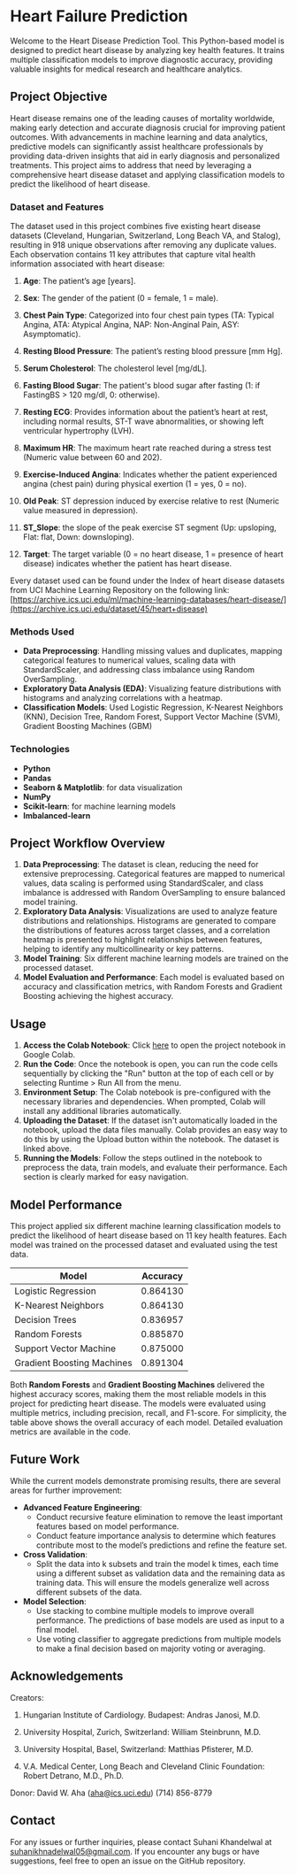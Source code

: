 # Heart Failure Prediction
Welcome to the Heart Disease Prediction Tool. This Python-based model is designed to predict heart disease by analyzing key health features. It trains multiple classification models to improve diagnostic accuracy, providing valuable insights for medical research and healthcare analytics.

## Project Objective
Heart disease remains one of the leading causes of mortality worldwide, making early detection and accurate diagnosis crucial for improving patient outcomes. With advancements in machine learning and data analytics, predictive models can significantly assist healthcare professionals by providing data-driven insights that aid in early diagnosis and personalized treatments. This project aims to address that need by leveraging a comprehensive heart disease dataset and applying classification models to predict the likelihood of heart disease.

### Dataset and Features
The dataset used in this project combines five existing heart disease datasets (Cleveland, Hungarian, Switzerland, Long Beach VA, and Stalog), resulting in 918 unique observations after removing any duplicate values. Each observation contains 11 key attributes that capture vital health information associated with heart disease:

1. **Age**: The patient’s age [years].

2. **Sex**: The gender of the patient (0 = female, 1 = male).

3. **Chest Pain Type**: Categorized into four chest pain types (TA: Typical Angina, ATA: Atypical Angina, NAP: Non-Anginal Pain, ASY: Asymptomatic).

4. **Resting Blood Pressure**: The patient’s resting blood pressure [mm Hg].

5. **Serum Cholesterol**: The cholesterol level [mg/dL]. 

6. **Fasting Blood Sugar**: The patient's blood sugar after fasting (1: if FastingBS > 120 mg/dl, 0: otherwise).

7. **Resting ECG**: Provides information about the patient’s heart at rest, including normal results, ST-T wave abnormalities, or showing left ventricular hypertrophy (LVH).

8. **Maximum HR**: The maximum heart rate reached during a stress test (Numeric value between 60 and 202).

9. **Exercise-Induced Angina**: Indicates whether the patient experienced angina (chest pain) during physical exertion (1 = yes, 0 = no).

10. **Old Peak**: ST depression induced by exercise relative to rest (Numeric value measured in depression).

11. **ST_Slope**: the slope of the peak exercise ST segment (Up: upsloping, Flat: flat, Down: downsloping).

12. **Target**: The target variable (0 = no heart disease, 1 = presence of heart disease) indicates whether the patient has heart disease.

Every dataset used can be found under the Index of heart disease datasets from UCI Machine Learning Repository on the following link: [https://archive.ics.uci.edu/ml/machine-learning-databases/heart-disease/](https://archive.ics.uci.edu/dataset/45/heart+disease)

### Methods Used
* **Data Preprocessing**: Handling missing values and duplicates, mapping categorical features to numerical values, scaling data with StandardScaler, and addressing class imbalance using Random OverSampling.
* **Exploratory Data Analysis (EDA)**: Visualizing feature distributions with histograms and analyzing correlations with a heatmap.
* **Classification Models**: Used Logistic Regression, K-Nearest Neighbors (KNN), Decision Tree, Random Forest, Support Vector Machine (SVM), Gradient Boosting Machines (GBM)

### Technologies
* **Python**
* **Pandas**
* **Seaborn & Matplotlib**: for data visualization
* **NumPy**
* **Scikit-learn**: for machine learning models
* **Imbalanced-learn**

## Project Workflow Overview
1. **Data Preprocessing**: The dataset is clean, reducing the need for extensive preprocessing. Categorical features are mapped to numerical values, data scaling is performed using StandardScaler, and class imbalance is addressed with Random OverSampling to ensure balanced model training.
2. **Exploratory Data Analysis**: Visualizations are used to analyze feature distributions and relationships. Histograms are generated to compare the distributions of features across target classes, and a correlation heatmap is presented to highlight relationships between features, helping to identify any multicollinearity or key patterns.
3. **Model Training**: Six different machine learning models are trained on the processed dataset.
4. **Model Evaluation and Performance**: Each model is evaluated based on accuracy and classification metrics, with Random Forests and Gradient Boosting achieving the highest accuracy.

## Usage
1. **Access the Colab Notebook**:
Click [here](https://colab.research.google.com/drive/11wUp60sJ0i_OsW7F26zhi5gjmwDf4AUF?authuser=1#scrollTo=UmJT0Q6KgU-B) to open the project notebook in Google Colab.
2. **Run the Code**:
Once the notebook is open, you can run the code cells sequentially by clicking the "Run" button at the top of each cell or by selecting Runtime > Run All from the menu.
3. **Environment Setup**:
The Colab notebook is pre-configured with the necessary libraries and dependencies. When prompted, Colab will install any additional libraries automatically.
4. **Uploading the Dataset**:
If the dataset isn't automatically loaded in the notebook, upload the data files manually. Colab provides an easy way to do this by using the Upload button within the notebook. The dataset is linked above.
5. **Running the Models**:
Follow the steps outlined in the notebook to preprocess the data, train models, and evaluate their performance. Each section is clearly marked for easy navigation.

## Model Performance
This project applied six different machine learning classification models to predict the likelihood of heart disease based on 11 key health features. Each model was trained on the processed dataset and evaluated using the test data.

| Model | Accuracy |
| --- | --- |
| Logistic Regression | 0.864130 |
| K-Nearest Neighbors | 0.864130 |
| Decision Trees | 0.836957 |
| Random Forests | 0.885870 |
| Support Vector Machine | 0.875000 |
| Gradient Boosting Machines | 0.891304 |

Both **Random Forests** and **Gradient Boosting Machines** delivered the highest accuracy scores, making them the most reliable models in this project for predicting heart disease. The models were evaluated using multiple metrics, including precision, recall, and F1-score. For simplicity, the table above shows the overall accuracy of each model. Detailed evaluation metrics are available in the code.

## Future Work
While the current models demonstrate promising results, there are several areas for further improvement:
* **Advanced Feature Engineering**:
   * Conduct recursive feature elimination to remove the least important features based on model performance.
   * Conduct feature importance analysis to determine which features contribute most to the model’s predictions and refine the feature set.
* **Cross Validation**:
   * Split the data into k subsets and train the model k times, each time using a different subset as validation data and the remaining data as training data. This will ensure the models generalize well across different subsets of the data.
* **Model Selection**:
   * Use stacking to combine multiple models to improve overall performance. The predictions of base models are used as input to a final model.
   * Use voting classifier to aggregate predictions from multiple models to make a final decision based on majority voting or averaging.

## Acknowledgements
Creators:

1. Hungarian Institute of Cardiology. Budapest: Andras Janosi, M.D.

2. University Hospital, Zurich, Switzerland: William Steinbrunn, M.D. 

3. University Hospital, Basel, Switzerland: Matthias Pfisterer, M.D.

4. V.A. Medical Center, Long Beach and Cleveland Clinic Foundation: Robert Detrano, M.D., Ph.D.

Donor: David W. Aha (aha@ics.uci.edu) (714) 856-8779

## Contact
For any issues or further inquiries, please contact Suhani Khandelwal at suhanikhnadelwal05@gmail.com. If you encounter any bugs or have suggestions, feel free to open an issue on the GitHub repository.
